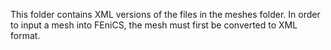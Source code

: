 This folder contains XML versions of the files in the meshes folder. 
In order to input a mesh into FEniCS, the mesh must first be converted to XML format. 
